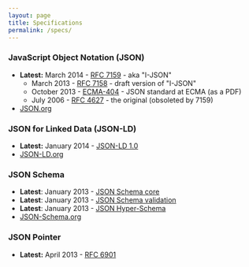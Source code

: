 ```yaml
---
layout: page
title: Specifications
permalink: /specs/
---
```


### JavaScript Object Notation (JSON)

* **Latest:** March 2014 - [RFC 7159](https://tools.ietf.org/html/rfc7159) - aka "I-JSON"
  * March 2013 - [RFC 7158](https://tools.ietf.org/html/rfc7159) - draft version of "I-JSON"
  * October 2013 - [ECMA-404](http://www.ecma-international.org/publications/files/ECMA-ST/ECMA-404.pdf) - JSON standard at ECMA (as a PDF)
  * July 2006 - [RFC 4627](https://tools.ietf.org/html/rfc4627) - the original (obsoleted by 7159)
* [JSON.org](http://json.org/)

### JSON for Linked Data (JSON-LD)

* **Latest:** January 2014 - [JSON-LD 1.0](https://www.w3.org/TR/json-ld/)
* [JSON-LD.org](http://json-ld.org/)

### JSON Schema

* **Latest**: January 2013 - [JSON Schema core](http://json-schema.org/latest/json-schema-core.html)
* **Latest**: January 2013 - [JSON Schema validation](http://json-schema.org/latest/json-schema-validation.html)
* **Latest**: January 2013 - [JSON Hyper-Schema](http://json-schema.org/latest/json-schema-hypermedia.html)
* [JSON-Schema.org](http://json-schema.org/)

### JSON Pointer

* **Latest:** April 2013 - [RFC 6901](https://tools.ietf.org/html/rfc6901)
